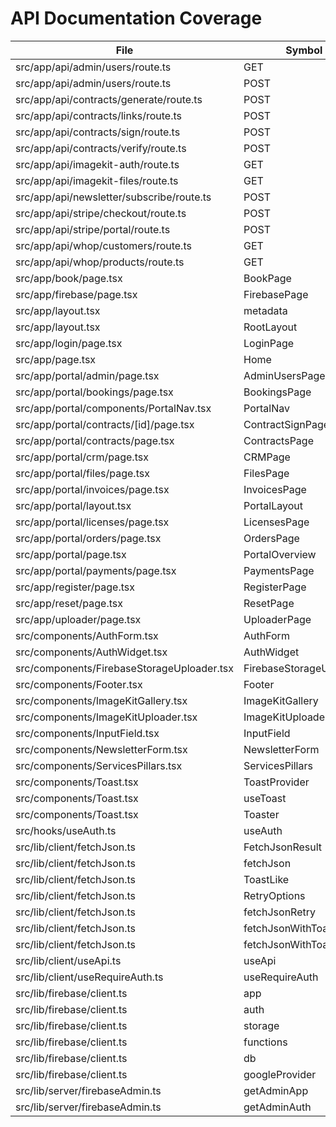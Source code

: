 # API Documentation Coverage

| File | Symbol | Documented |
| --- | --- | --- |
| src/app/api/admin/users/route.ts | GET | Yes |
| src/app/api/admin/users/route.ts | POST | Yes |
| src/app/api/contracts/generate/route.ts | POST | Yes |
| src/app/api/contracts/links/route.ts | POST | Yes |
| src/app/api/contracts/sign/route.ts | POST | Yes |
| src/app/api/contracts/verify/route.ts | POST | Yes |
| src/app/api/imagekit-auth/route.ts | GET | Yes |
| src/app/api/imagekit-files/route.ts | GET | Yes |
| src/app/api/newsletter/subscribe/route.ts | POST | Yes |
| src/app/api/stripe/checkout/route.ts | POST | Yes |
| src/app/api/stripe/portal/route.ts | POST | Yes |
| src/app/api/whop/customers/route.ts | GET | Yes |
| src/app/api/whop/products/route.ts | GET | Yes |
| src/app/book/page.tsx | BookPage | Yes |
| src/app/firebase/page.tsx | FirebasePage | Yes |
| src/app/layout.tsx | metadata | No |
| src/app/layout.tsx | RootLayout | Yes |
| src/app/login/page.tsx | LoginPage | Yes |
| src/app/page.tsx | Home | Yes |
| src/app/portal/admin/page.tsx | AdminUsersPage | Yes |
| src/app/portal/bookings/page.tsx | BookingsPage | Yes |
| src/app/portal/components/PortalNav.tsx | PortalNav | Yes |
| src/app/portal/contracts/[id]/page.tsx | ContractSignPage | Yes |
| src/app/portal/contracts/page.tsx | ContractsPage | Yes |
| src/app/portal/crm/page.tsx | CRMPage | Yes |
| src/app/portal/files/page.tsx | FilesPage | Yes |
| src/app/portal/invoices/page.tsx | InvoicesPage | Yes |
| src/app/portal/layout.tsx | PortalLayout | Yes |
| src/app/portal/licenses/page.tsx | LicensesPage | Yes |
| src/app/portal/orders/page.tsx | OrdersPage | Yes |
| src/app/portal/page.tsx | PortalOverview | Yes |
| src/app/portal/payments/page.tsx | PaymentsPage | Yes |
| src/app/register/page.tsx | RegisterPage | Yes |
| src/app/reset/page.tsx | ResetPage | Yes |
| src/app/uploader/page.tsx | UploaderPage | Yes |
| src/components/AuthForm.tsx | AuthForm | Yes |
| src/components/AuthWidget.tsx | AuthWidget | Yes |
| src/components/FirebaseStorageUploader.tsx | FirebaseStorageUploader | Yes |
| src/components/Footer.tsx | Footer | Yes |
| src/components/ImageKitGallery.tsx | ImageKitGallery | Yes |
| src/components/ImageKitUploader.tsx | ImageKitUploader | Yes |
| src/components/InputField.tsx | InputField | Yes |
| src/components/NewsletterForm.tsx | NewsletterForm | Yes |
| src/components/ServicesPillars.tsx | ServicesPillars | Yes |
| src/components/Toast.tsx | ToastProvider | Yes |
| src/components/Toast.tsx | useToast | Yes |
| src/components/Toast.tsx | Toaster | Yes |
| src/hooks/useAuth.ts | useAuth | Yes |
| src/lib/client/fetchJson.ts | FetchJsonResult | No |
| src/lib/client/fetchJson.ts | fetchJson | Yes |
| src/lib/client/fetchJson.ts | ToastLike | No |
| src/lib/client/fetchJson.ts | RetryOptions | No |
| src/lib/client/fetchJson.ts | fetchJsonRetry | Yes |
| src/lib/client/fetchJson.ts | fetchJsonWithToast | Yes |
| src/lib/client/fetchJson.ts | fetchJsonWithToastRetry | Yes |
| src/lib/client/useApi.ts | useApi | Yes |
| src/lib/client/useRequireAuth.ts | useRequireAuth | Yes |
| src/lib/firebase/client.ts | app | Yes |
| src/lib/firebase/client.ts | auth | Yes |
| src/lib/firebase/client.ts | storage | Yes |
| src/lib/firebase/client.ts | functions | Yes |
| src/lib/firebase/client.ts | db | Yes |
| src/lib/firebase/client.ts | googleProvider | Yes |
| src/lib/server/firebaseAdmin.ts | getAdminApp | Yes |
| src/lib/server/firebaseAdmin.ts | getAdminAuth | Yes |
